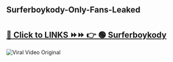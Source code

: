 
 ## Surferboykody-Only-Fans-Leaked

# <h2><a href="https://clipsfans.com/Surferboykody&ref=git">🔗 Click to LINKS ⏩⏩ 👉 🟢 Surferboykody </a></h2>

<a href="https://clipsfans.com/Surferboykody&ref=git" rel="nofollow" data-target="animated-image.originalLink"><img src="https://i.ibb.co.com/xMMVF88/686577567.gif" alt="Viral Video Original" style="max-width: 100%; display: inline-block;" data-target="animated-image.originalImage"></a>

